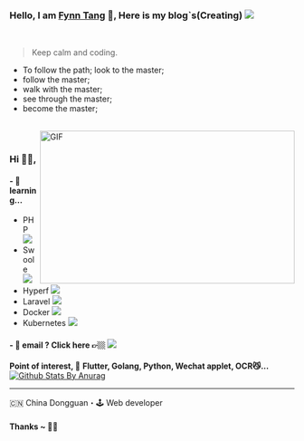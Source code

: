 ### Hello, I am [Fynn Tang](https://github.com/fynntang) 👋, Here is my blog`s(Creating) ![](https://pronoun.cyou/x/y?subject=He&object=Him&height=20)
<br>

> Keep calm and coding.

- To follow the path; look to the master; 
- follow the master; 
- walk with the master; 
- see through the master; 
- become the master;

<br />

<img align="right" height="270px" width="450px" alt="GIF" src="https://github.com/fynntang/fynntang/blob/master/svgs/giphy.gif" />
<br />

### Hi 🙋‍♂️,
<!--
### 95 year, 
-->

#### - 🥀 learning...  
- PHP <code><img src="https://avatars1.githubusercontent.com/u/25158?s=200&v=4"></code>
- Swoole <code><img src="https://avatars3.githubusercontent.com/u/8121270?s=200&v=4"></code>
- Hyperf <code><img src="https://avatars2.githubusercontent.com/u/44228082?s=200&v=4"></code>
- Laravel <code><img src="https://avatars3.githubusercontent.com/u/958072?s=200&v=4"></code>
- Docker <code><img src="https://avatars0.githubusercontent.com/u/5429470?s=200&v=4"></code>
- Kubernetes <code><img src="https://avatars3.githubusercontent.com/u/13629408?s=200&v=4"></code>

#### - 📮 email ? Click here 👉🏼 [<img src="https://github.com/fynntang/fynntang/blob/master/svgs/gmail.svg">](fzpying@gmail.com)

**Point of interest, 🙏**
**Flutter, Golang, Python, Wechat applet, OCR😼...**
<br />
[![Github Stats By Anurag](https://github-readme-stats.vercel.app/api?username=fynntang&show_icons=true&title_color=fff&icon_color=79ff97&text_color=9f9f9f&bg_color=151515)](https://github.com/anuraghazra/github-readme-stats)


***********************************

🇨🇳 China Dongguan・🕹 Web developer

#### Thanks ~ 🙏🏼




<!--
**FzPying/FzPying** is a ✨ _special_ ✨ repository because its `README.md` (this file) appears on your GitHub profile.

Here are some ideas to get you started:

- 🔭 I’m currently working on ...
- 🌱 I’m currently learning ...
- 👯 I’m looking to collaborate on ...
- 🤔 I’m looking for help with ...
- 💬 Ask me about ...
- 📫 How to reach me: ...
- 😄 Pronouns: ...
- ⚡ Fun fact: ...
-->
